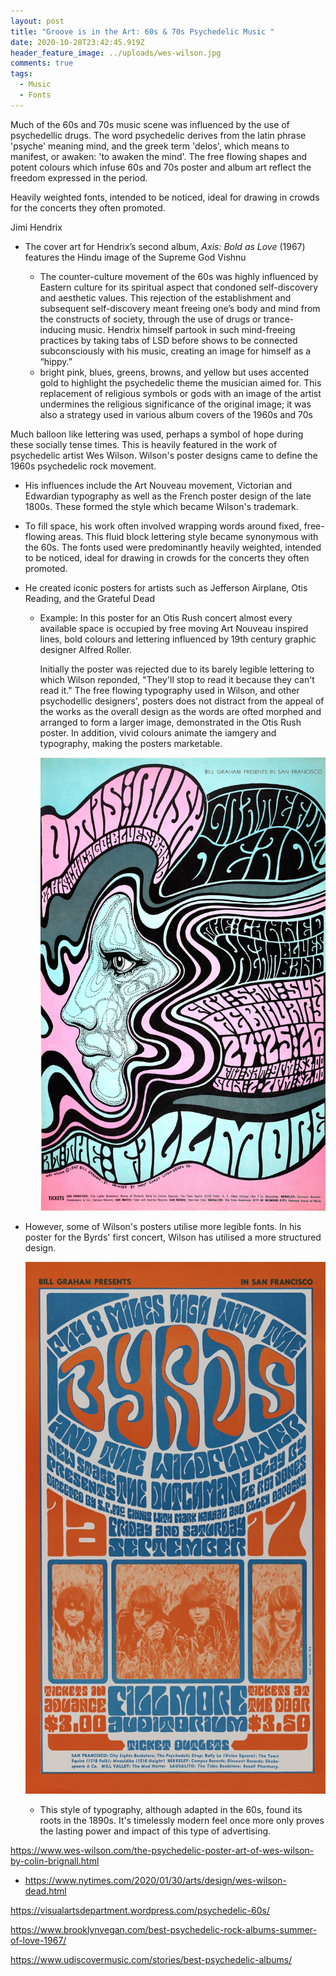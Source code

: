 ```yaml
---
layout: post
title: "Groove is in the Art: 60s & 70s Psychedelic Music "
date: 2020-10-28T23:42:45.919Z
header_feature_image: ../uploads/wes-wilson.jpg
comments: true
tags:
  - Music
  - Fonts
---
```

Much of the 60s and 70s music scene was influenced by the use of psychedellic drugs. The word psychedelic derives from the latin phrase 'psyche' meaning mind, and the greek term 'delos', which means to manifest, or awaken: 'to awaken the mind'. The free flowing shapes and potent colours which infuse 60s and 70s poster and album art reflect the freedom expressed in the period. 

Heavily weighted fonts, intended to be noticed,  ideal for drawing in crowds for the concerts they often promoted. 

Jimi Hendrix

* The cover art for Hendrix’s second album, *Axis: Bold as Love* (1967) features the Hindu image of the Supreme God Vishnu

  * The counter-culture movement of the 60s was highly influenced by Eastern culture for its spiritual aspect that condoned self-discovery and aesthetic values. This rejection of the establishment and subsequent self-discovery meant freeing one’s body and mind from the constructs of society, through the use of drugs or trance-inducing music. Hendrix himself partook in such mind-freeing practices by taking tabs of LSD before shows to be connected subconsciously with his music, creating an image for himself as a “hippy.”
  * bright pink, blues, greens, browns, and yellow but uses accented gold to highlight the psychedelic theme the musician aimed for. This replacement of religious symbols or gods with an image of the artist undermines the religious significance of the original image; it was also a strategy used in various album covers of the 1960s and 70s





Much balloon like lettering was used, perhaps a symbol of hope during these socially tense times. This is heavily featured in the work of psychedelic artist Wes Wilson. Wilson's poster designs came to define the 1960s psychedelic rock movement.   

* His influences include the Art Nouveau movement, Victorian and Edwardian typography as well as the French poster design of the late 1800s. These formed the style which became Wilson's trademark. 
* To fill space, his work often involved wrapping words around fixed, free-flowing areas. This fluid block lettering style became synonymous with the 60s. The fonts used were predominantly heavily weighted, intended to be noticed,  ideal for drawing in crowds for the concerts they often promoted. 
* He created iconic posters for artists such as Jefferson Airplane, Otis Reading, and the Grateful Dead

  * Example: In this poster for an Otis Rush concert almost every available space is occupied by free moving Art Nouveau inspired lines, bold colours and lettering influenced by 19th century graphic designer Alfred Roller. 

    Initially the poster was rejected due to its barely legible lettering to which Wilson reponded, "They'll stop to read it because they can't read it." The free flowing typography used in Wilson, and other psychodellic designers', posters does not distract from the appeal of the works as the overall design as the words are ofted morphed and arranged to form a larger image, demonstrated in the Otis Rush poster. In addition, vivid colours animate the iamgery and typography, making the posters marketable.   

    ![Wes Wilson, Otis Rush at the Fillmore (1967)](../uploads/wes-wilson-poster.jpg "Wes Wilson, Otis Rush at the Fillmore (1967)")
* However, some of Wilson's posters utilise more legible fonts. In his poster for the Byrds' first concert, Wilson has utilised a more structured design. 

  ![Wes Wilson [Untitled] (The Byrds), 1966 ](../uploads/byrds.jpg "Wes Wilson [Untitled] (The Byrds) 1966")

  * This style of typography, although adapted in the 60s, found its roots in the 1890s. It's timelessly modern feel once more only proves the lasting power and impact of this type of advertising. 

https://www.wes-wilson.com/the-psychedelic-poster-art-of-wes-wilson-by-colin-brignall.html

* https://www.nytimes.com/2020/01/30/arts/design/wes-wilson-dead.html 

https://visualartsdepartment.wordpress.com/psychedelic-60s/ 

https://www.brooklynvegan.com/best-psychedelic-rock-albums-summer-of-love-1967/

https://www.udiscovermusic.com/stories/best-psychedelic-albums/